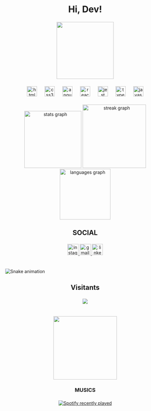 <h1 align="center">Hi, Dev!</h1>

###

<div align="center">
  <img height="180" src="https://i.pinimg.com/originals/4c/58/27/4c58276469623b3db6c3cadd270863c1.gif"  />
</div>

###

<div align="center">
  <img src="https://skillicons.dev/icons?i=html" height="32" alt="html5 logo"  />
  <img width="16" />
  <img src="https://skillicons.dev/icons?i=css" height="32" alt="css3 logo"  />
  <img width="16" />
  <img src="https://skillicons.dev/icons?i=angular" height="32" alt="angularjs logo"  />
  <img width="16" />
  <img src="https://skillicons.dev/icons?i=react" height="32" alt="react logo"  />
  <img width="16" />
  <img src="https://skillicons.dev/icons?i=jest" height="32" alt="jest logo"  />
  <img width="16" />
  <img src="https://skillicons.dev/icons?i=ts" height="32" alt="typescript logo"  />
  <img width="16" />
  <img src="https://skillicons.dev/icons?i=js" height="32" alt="javascript logo"  />
</div>

###

<div align="center">
  <img src="https://github-readme-stats.vercel.app/api?username=Player35Oficial&hide_title=false&hide_rank=true&show_icons=true&include_all_commits=true&count_private=true&disable_animations=false&theme=omni&locale=en&hide_border=true&custom_title=Player35 Github Stats" height="180" alt="stats graph"  />
  <img src="https://streak-stats.demolab.com?user=Player35Oficial&locale=en&mode=daily&theme=rose_pine&hide_border=false&border_radius=5" height="200" alt="streak graph"  />
  <img src="https://github-readme-stats.vercel.app/api/top-langs?username=Player35Oficial&locale=en&hide_title=false&layout=compact&card_width=320&langs_count=5&theme=rose_pine&hide_border=true&custom_title=Top Lang's" height="160" alt="languages graph"  />
</div>

###

<h2 align="center">SOCIAL</h2>

###

<div align="center">
  <a href="https://www.instagram.com/player35_dev/" target="_blank">
    <img src="https://img.shields.io/static/v1?message=Instagram&logo=instagram&label=player35_dev&color=E4405F&logoColor=lightgreen&labelColor=&style=for-the-badge" height="35" alt="instagram logo"  />
  </a>
  <a href="mailto:yuri.dev35@gmail.com/?subject=Visitante%20do%20Github" target="_blank">
    <img src="https://img.shields.io/static/v1?message=Gmail&logo=gmail&label=yuri.dev35&color=D14836&logoColor=D98579&labelColor=&style=for-the-badge" height="35" alt="gmail logo"  />
  </a>
  <a href="https://www.linkedin.com/in/yuri-player35/" target="_blank">
    <img src="https://img.shields.io/static/v1?message=LinkedIn&logo=linkedin&label=Yuri Santana&color=0077B5&logoColor=white&labelColor=&style=for-the-badge" height="35" alt="linkedin logo"  />
  </a>
</div>

###

<br clear="both">

  <img src="https://raw.githubusercontent.com/Player35Oficial/Player35Oficial/output/snake.svg" alt="Snake animation" />

###

<h2 align="center">Visitants</h2>

###

<div align="center">
  <img src="https://profile-counter.glitch.me/Player35Oficial/count.svg?"  />
</div>

###

<br clear="both">

<div align="center">
  <img height="200" src="https://usagif.com/wp-content/uploads/2022/10/dig-dug-girl-acegif-title.gif"  />
</div>

###

<h3 align="center">MUSICS</h3>

###

<div align="center">
  <a href="https://open.spotify.com/user/Player35">
    <img src="https://spotify-recently-played-readme.vercel.app/api?count=5" alt="Spotify recently played"  />
  </a>
</div>

###
